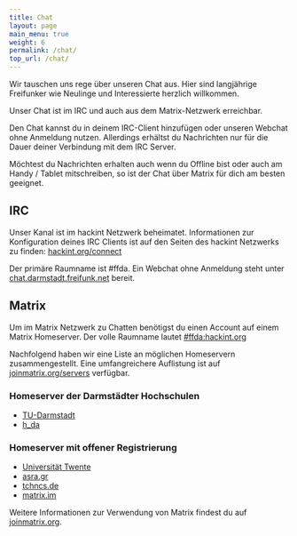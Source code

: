 ```yaml
---
title: Chat
layout: page
main_menu: true
weight: 6
permalink: /chat/
top_url: /chat/
---
```


Wir tauschen uns rege über unseren Chat aus. Hier sind langjährige Freifunker wie Neulinge und Interessierte herzlich willkommen.

Unser Chat ist im IRC und auch aus dem Matrix-Netzwerk erreichbar.

Den Chat kannst du in deinem IRC-Client hinzufügen oder unseren Webchat ohne Anmeldung nutzen. Allerdings erhältst du Nachrichten nur für die Dauer deiner Verbindung mit dem IRC Server.

Möchtest du Nachrichten erhalten auch wenn du Offline bist oder auch am Handy / Tablet mitschreiben, so ist der Chat über Matrix für dich am besten geeignet.


## IRC

Unser Kanal ist im hackint Netzwerk beheimatet. Informationen zur Konfiguration deines IRC Clients ist auf den Seiten des hackint Netzwerks zu finden: [hackint.org/connect](https://hackint.org/connect)

Der primäre Raumname ist #ffda. Ein Webchat ohne Anmeldung steht unter [chat.darmstadt.freifunk.net](https://chat.darmstadt.freifunk.net) bereit.


## Matrix

Um im Matrix Netzwerk zu Chatten benötigst du einen Account auf einem Matrix Homeserver. Der volle Raumname lautet [#ffda:hackint.org](https://matrix.to/#/#ffda:hackint.org)

Nachfolgend haben wir eine Liste an möglichen Homeservern zusammengestellt. Eine umfangreichere Auflistung ist auf [joinmatrix.org/servers](https://joinmatrix.org/servers) verfügbar.

### Homeserver der Darmstädter Hochschulen

 - [TU-Darmstadt](https://element.matrix.tu-darmstadt.de/)
 - [h_da](https://chat.fbi.h-da.de/)

### Homeserver mit offener Registrierung

 - [Universität Twente](https://chat.utwente.io/#/)
 - [asra.gr](https://element.asra.gr)
 - [tchncs.de](https://tchncs.de/matrix)
 - [matrix.im](https://.matrix.im)

Weitere Informationen zur Verwendung von Matrix findest du auf [joinmatrix.org](https://joinmatrix.org/).

